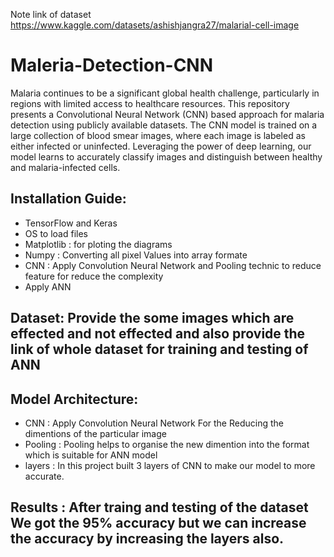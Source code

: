 Note link of dataset
https://www.kaggle.com/datasets/ashishjangra27/malarial-cell-image

# Maleria-Detection-CNN

Malaria continues to be a significant global health challenge, particularly in regions with limited access to healthcare resources. This repository presents a Convolutional Neural Network (CNN) based approach for malaria detection using publicly available datasets. The CNN model is trained on a large collection of blood smear images, where each image is labeled as either infected or uninfected. Leveraging the power of deep learning, our model learns to accurately classify images and distinguish between healthy and malaria-infected cells.

 ## Installation Guide: 
 - TensorFlow and Keras
 - OS to load files
 - Matplotlib : for ploting the diagrams
 - Numpy : Converting all pixel Values into array formate
 - CNN : Apply Convolution Neural Network and Pooling technic to reduce feature for reduce the complexity
 - Apply ANN

## Dataset: Provide the some images which are effected and not effected and also provide the link of whole dataset for training and testing of ANN

## Model Architecture: 
- CNN : Apply Convolution Neural Network For the Reducing the dimentions of the particular image
- Pooling : Pooling helps to organise the new dimention into the format which is suitable for ANN model
- layers : In this project built 3 layers of CNN to make our model to more accurate.

## Results : After traing and testing of the dataset We got the 95% accuracy but we can increase the accuracy by increasing the layers also.

